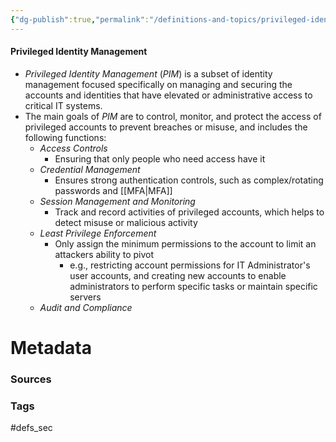 ```yaml
---
{"dg-publish":true,"permalink":"/definitions-and-topics/privileged-identity-management/"}
---
```


#### Privileged Identity Management
- *Privileged Identity Management* (*PIM*) is a subset of identity management focused specifically on managing and securing the accounts and identities that have elevated or administrative access to critical IT systems.
- The main goals of *PIM* are to control, monitor, and protect the access of privileged accounts to prevent breaches or misuse, and includes the following functions:
	- *Access Controls*
		- Ensuring that only people who need access have it
	- *Credential Management*
		- Ensures strong authentication controls, such as complex/rotating passwords and [[MFA\|MFA]]
	- *Session Management and Monitoring*
		- Track and record activities of privileged accounts, which helps to detect misuse or malicious activity
	- *Least Privilege Enforcement*
		- Only assign the minimum permissions to the account to limit an attackers ability to pivot
			- e.g., restricting account permissions for IT Administrator's user accounts, and creating new accounts to enable administrators to perform specific tasks or maintain specific servers
	- *Audit and Compliance*






# Metadata

### Sources


### Tags
#defs_sec 